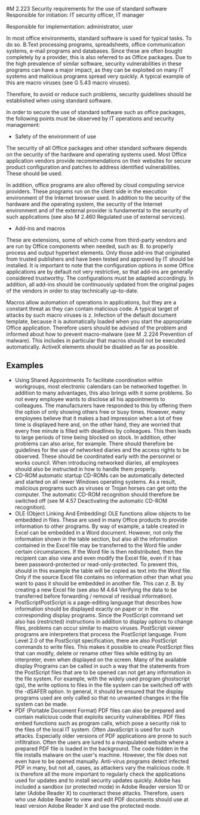 #M 2.223 Security requirements for the use of standard software
Responsible for initiation: IT security officer, IT manager

Responsible for implementation: administrator, user

In most office environments, standard software is used for typical tasks. To do so. B.Text processing programs, spreadsheets, office communication systems, e-mail programs and databases. Since these are often bought completely by a provider, this is also referred to as Office packages. Due to the high prevalence of similar software, security vulnerabilities in these programs can have a major impact, as they can be exploited on many IT systems and malicious programs spread very quickly. A typical example of this are macro viruses (see G 5.43 macro viruses).

Therefore, to avoid or reduce such problems, security guidelines should be established when using standard software.

In order to secure the use of standard software such as office packages, the following points must be observed by IT operations and security management:

* Safety of the environment of use


The security of all Office packages and other standard software depends on the security of the hardware and operating systems used. Most Office application vendors provide recommendations on their websites for secure product configuration and patches to address identified vulnerabilities. These should be used.

In addition, office programs are also offered by cloud computing service providers. These programs run on the client side in the execution environment of the Internet browser used. In addition to the security of the hardware and the operating system, the security of the Internet environment and of the external provider is fundamental to the security of such applications (see also M 2.460 Regulated use of external services).

* Add-ins and macros


These are extensions, some of which come from third-party vendors and are run by Office components when needed, such as: B. to properly process and output hypertext elements. Only those add-ins that originated from trusted publishers and have been tested and approved by IT should be installed. It is important to note that the configuration options in some Office applications are by default not very restrictive, so that add-ins are generally considered trustworthy. The configurations must be adapted accordingly. In addition, all add-ins should be continuously updated from the original pages of the vendors in order to stay technically up-to-date.

Macros allow automation of operations in applications, but they are a constant threat as they can contain malicious code. A typical target of attacks by such macro viruses is z. Infection of the default document template, because it is automatically loaded when you start the appropriate Office application. Therefore users should be advised of the problem and informed about how to prevent macro-malware (see M .2.224 Prevention of malware). This includes in particular that macros should not be executed automatically. ActiveX elements should be disabled as far as possible.



## Examples 
* Using Shared Appointments To facilitate coordination within workgroups, most electronic calendars can be networked together. In addition to many advantages, this also brings with it some problems. So not every employee wants to disclose all his appointments to colleagues. The manufacturers have responded to this by offering them the option of only showing others free or busy times. However, many employees believe that it makes a bad impression when a lot of free time is displayed here and, on the other hand, they are worried that every free minute is filled with deadlines by colleagues. This then leads to large periods of time being blocked on stock. In addition, other problems can also arise, for example. There should therefore be guidelines for the use of networked diaries and the access rights to be observed. These should be coordinated early with the personnel or works council. When introducing networked diaries, all employees should also be instructed in how to handle them properly.
* CD-ROM automatic startup CD-ROMs can be automatically detected and started on all newer Windows operating systems. As a result, malicious programs such as viruses or Trojan horses can get onto the computer. The automatic CD-ROM recognition should therefore be switched off (see M 4.57 Deactivating the automatic CD-ROM recognition).
* OLE (Object Linking And Embedding) OLE functions allow objects to be embedded in files. These are used in many Office products to provide information to other programs. By way of example, a table created in Excel can be embedded in a Word document. However, not only the information shown in the table section, but also all the information contained in the Excel file may be transferred to the Word file under certain circumstances. If the Word file is then redistributed, then the recipient can also view and even modify the Excel file, even if it has been password-protected or read-only-protected. To prevent this, should in this example the table will be copied as text into the Word file. Only if the source Excel file contains no information other than what you want to pass it should be embedded in another file. This can z. B. by creating a new Excel file (see also M 4.64 Verifying the data to be transferred before forwarding / removal of residual information).
* PostScriptPostScript is a page-editing language that describes how information should be displayed exactly on paper or in the corresponding display programs. Since the PostScript command set also has (restricted) instructions in addition to display options to change files, problems can occur similar to macro viruses. PostScript viewer programs are interpreters that process the PostScript language. From Level 2.0 of the PostScript specification, there are also PostScript commands to write files. This makes it possible to create PostScript files that can modify, delete or rename other files while editing by an interpreter, even when displayed on the screen. Many of the available display Programs can be called in such a way that the statements from the PostScript files that are to be opened can not get any information in the file system. For example, with the widely used program ghostscript (gs), the write options to files in the file system can be switched off with the -dSAFER option. In general, it should be ensured that the display programs used are only called so that no unwanted changes in the file system can be made.
* PDF (Portable Document Format) PDF files can also be prepared and contain malicious code that exploits security vulnerabilities. PDF files embed functions such as program calls, which pose a security risk to the files of the local IT system. Often JavaScript is used for such attacks. Especially older versions of PDF applications are prone to such infiltration. Often the users are lured to a manipulated website where a prepared PDF file is loaded in the background. The code hidden in the file installs malware on the user's machine. However, the file does not even have to be opened manually. Anti-virus programs detect infected PDF in many, but not all, cases, as attackers vary the malicious code. It is therefore all the more important to regularly check the applications used for updates and to install security updates quickly. Adobe has included a sandbox (or protected mode) in Adobe Reader version 10 or later (Adobe Reader X) to counteract these attacks. Therefore, users who use Adobe Reader to view and edit PDF documents should use at least version Adobe Reader X and use the protected mode.





